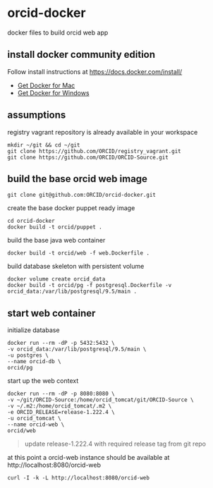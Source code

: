 # orcid-docker

docker files to build orcid web app

## install docker community edition

Follow install instructions at https://docs.docker.com/install/

* [Get Docker for Mac](https://download.docker.com/mac/stable/Docker.dmg)
* [Get Docker for Windows](https://download.docker.com/win/stable/Docker%20for%20Windows%20Installer.exe)

## assumptions

registry vagrant repository is already available in your workspace

    mkdir ~/git && cd ~/git
    git clone https://github.com/ORCID/registry_vagrant.git
    git clone https://github.com/ORCID/ORCID-Source.git

## build the base orcid web image

    git clone git@github.com:ORCID/orcid-docker.git

create the base docker puppet ready image

    cd orcid-docker
    docker build -t orcid/puppet .

build the base java web container

    docker build -t orcid/web -f web.Dockerfile .

build database skeleton with persistent volume

    docker volume create orcid_data
    docker build -t orcid/pg -f postgresql.Dockerfile -v orcid_data:/var/lib/postgresql/9.5/main .

## start web container

initialize database

    docker run --rm -dP -p 5432:5432 \
    -v orcid_data:/var/lib/postgresql/9.5/main \
    -u postgres \
    --name orcid-db \
    orcid/pg

start up  the web context

    docker run --rm -dP -p 8080:8080 \
    -v ~/git/ORCID-Source:/home/orcid_tomcat/git/ORCID-Source \
    -v ~/.m2:/home/orcid_tomcat/.m2 \
    -e ORCID_RELEASE=release-1.222.4 \
    -u orcid_tomcat \
    --name orcid-web \
    orcid/web

> update release-1.222.4 with required release tag from git repo

at this point a orcid-web instance should be available at http://localhost:8080/orcid-web

    curl -I -k -L http://localhost:8080/orcid-web
